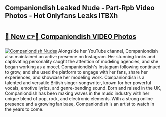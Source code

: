 ## Companiondish Le𝚊ked N𝚞de - Part-Rpb Video Photos - Hot Onlyf𝚊ns Le𝚊ks lTBXh

# <h2><a href="http://ac45043.deff.icu/?id=Companiondish">🔗 New 👉🔴 Companiondish VIDEO Photos</a></h2>

[![Companiondish N𝚞des](https://i.imgur.com/rIISA9y.gif)](http://ac45043.deff.icu/?id=Companiondish)
Alongside her YouTube channel, Companiondish also maintained an active presence on Instagram. Her stunning looks and captivating personality caught the attention of modeling agencies, and she began working as a model. Companiondish's Instagram following continued to grow, and she used the platform to engage with her fans, share her experiences, and showcase her modeling work. Companiondish is a talented and versatile British singer-songwriter, known for her powerful vocals, emotive lyrics, and genre-bending sound. Born and raised in the UK, Companiondish has been making waves in the music industry with her unique blend of pop, rock, and electronic elements. With a strong online presence and a growing fan base, Companiondish is an artist to watch in the years to come.
